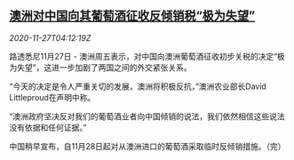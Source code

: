 <!--1606450997000-->
[澳洲对中国向其葡萄酒征收反倾销税“极为失望”](https://cn.reuters.com/article/china-australia-wine-response-1127-fri-idCNKBS2870A5)
------

<div><i>2020-11-27T04:12:19Z</i></div><p>路透悉尼11月27日 - 澳洲周五表示，对中国向澳洲葡萄酒征收初步关税的决定“极为失望”，这进一步加剧了两国之间的外交紧张关系。</p><p>“今天的决定是令人严重关切的发展，澳洲将积极反抗，”澳洲农业部长David Littleproud在声明中称。</p><p>“澳洲政府坚决反对我们的葡萄酒业者向中国倾销的说法，我们依然相信这些说法没有依据和任何证据。”</p><p>中国稍早宣布，自11月28日起对从澳洲进口的葡萄酒采取临时反倾销措施。（完）</p>
